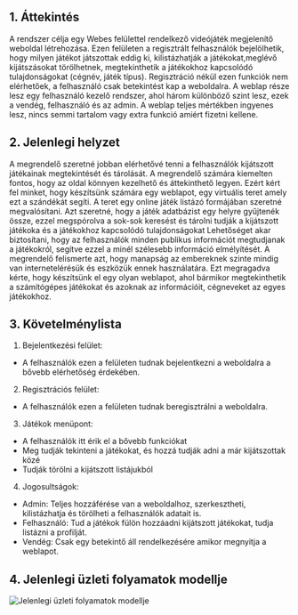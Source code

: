 ## 1. Áttekintés
A rendszer célja egy Webes felülettel rendelkező videójáték megjelenítő weboldal létrehozása. Ezen felületen a regisztrált felhasználók bejelölhetik, hogy milyen játékot játszottak eddig ki, kilistázhatják a játékokat,meglévő kijátszásokat törölhetnek, megtekinthetik a játékokhoz kapcsolódó tulajdonságokat (cégnév, játék típus). Regisztráció nékül ezen funkciók nem elérhetőek, a felhasználó csak betekintést kap a weboldalra. A weblap része lesz egy felhasználó kezelő rendszer, ahol három különböző szint lesz, ezek a vendég, felhasználó és az admin. A weblap teljes mértékben ingyenes lesz, nincs semmi tartalom vagy extra funkció amiért fizetni kellene.

## 2. Jelenlegi helyzet

A megrendelő szeretné jobban elérhetővé tenni a felhasználók kijátszott játékainak megtekintését és tárolását.
A megrendelő számára kiemelten fontos, hogy az oldal könnyen kezelhető és áttekinthető legyen. Ezért kért fel minket, hogy készítsünk számára egy weblapot, egy virtuális teret amely ezt a szándékát segíti.
A teret egy online játék listázó formájában szeretné megvalósítani.
Azt szeretné, hogy a játék adatbázist egy helyre gyűjtenék össze, ezzel megspórolva a sok-sok keresést és tárolni tudják a kijátszott játékoka és a játékokhoz kapcsolódó tulajdonságokat
Lehetőséget akar biztosítani, hogy az felhasználók minden publikus információt megtudjanak a játékokról, segítve ezzel a minél szélesebb információ elmélyítését. A megrendelő felismerte azt, hogy manapság az embereknek szinte mindig van internetelérésük és eszközük ennek használatára.
Ezt megragadva kérte, hogy készítsünk el egy olyan weblapot, ahol bármikor megtekinthetik a számítógépes játékokat és azoknak az információit, cégneveket az egyes játékokhoz.

## 3. Követelménylista

1. Bejelentkezési felület:
 * A felhasználók ezen a felületen tudnak bejelentkezni a weboldalra a bővebb elérhetőség érdekében.
2. Regisztrációs felület:
 * A felhasználók ezen a felületen tudnak beregisztrálni a weboldalra.
3. Játékok menüpont:
 * A felhasználók itt érik el a bővebb funkciókat
 * Meg tudják tekinteni a játékokat, és hozzá tudják adni a már kijátszottak közé
 * Tudják törölni a kijátszott listájukból
4. Jogosultságok:
 * Admin: Teljes hozzáférése van a weboldalhoz, szerkesztheti, kilistázhatja és törölheti a felhasználók adatait is.
 * Felhasználó: Tud a játékok fülön hozzáadni kijátszott játékokat, tudja listázni a profilját.
 * Vendég: Csak egy betekintő áll rendelkezésére amikor megnyitja a weblapot.

 ## 4. Jelenlegi üzleti folyamatok modellje

![Jelenlegi üzleti folyamatok modellje](../Doc/Pictures/functional_specifications_4.png)

